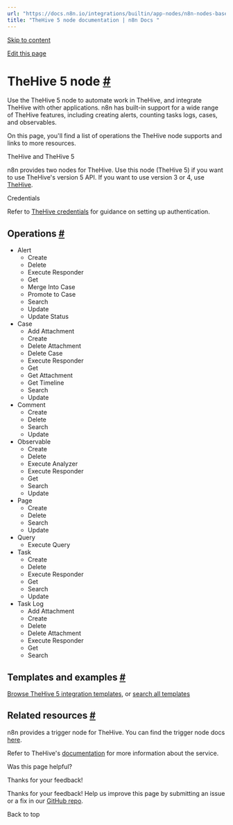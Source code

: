 ```yaml
---
url: "https://docs.n8n.io/integrations/builtin/app-nodes/n8n-nodes-base.thehive5/"
title: "TheHive 5 node documentation | n8n Docs "
---
```


[Skip to content](https://docs.n8n.io/integrations/builtin/app-nodes/n8n-nodes-base.thehive5/#thehive-5-node)

[Edit this page](https://github.com/n8n-io/n8n-docs/edit/main/docs/integrations/builtin/app-nodes/n8n-nodes-base.thehive5.md "Edit this page")

# TheHive 5 node [\#](https://docs.n8n.io/integrations/builtin/app-nodes/n8n-nodes-base.thehive5/\#thehive-5-node "Permanent link")

Use the TheHive 5 node to automate work in TheHive, and integrate TheHive with other applications. n8n has built-in support for a wide range of TheHive features, including creating alerts, counting tasks logs, cases, and observables.

On this page, you'll find a list of operations the TheHive node supports and links to more resources.

TheHive and TheHive 5

n8n provides two nodes for TheHive. Use this node (TheHive 5) if you want to use TheHive's version 5 API. If you want to use version 3 or 4, use [TheHive](https://docs.n8n.io/integrations/builtin/app-nodes/n8n-nodes-base.thehive/).

Credentials

Refer to [TheHive credentials](https://docs.n8n.io/integrations/builtin/credentials/thehive5/) for guidance on setting up authentication.

## Operations [\#](https://docs.n8n.io/integrations/builtin/app-nodes/n8n-nodes-base.thehive5/\#operations "Permanent link")

- Alert
  - Create
  - Delete
  - Execute Responder
  - Get
  - Merge Into Case
  - Promote to Case
  - Search
  - Update
  - Update Status
- Case
  - Add Attachment
  - Create
  - Delete Attachment
  - Delete Case
  - Execute Responder
  - Get
  - Get Attachment
  - Get Timeline
  - Search
  - Update
- Comment
  - Create
  - Delete
  - Search
  - Update
- Observable
  - Create
  - Delete
  - Execute Analyzer
  - Execute Responder
  - Get
  - Search
  - Update
- Page
  - Create
  - Delete
  - Search
  - Update
- Query
  - Execute Query
- Task
  - Create
  - Delete
  - Execute Responder
  - Get
  - Search
  - Update
- Task Log
  - Add Attachment
  - Create
  - Delete
  - Delete Attachment
  - Execute Responder
  - Get
  - Search

## Templates and examples [\#](https://docs.n8n.io/integrations/builtin/app-nodes/n8n-nodes-base.thehive5/\#templates-and-examples "Permanent link")

[Browse TheHive 5 integration templates](https://n8n.io/integrations/thehive-5/), or [search all templates](https://n8n.io/workflows/)

## Related resources [\#](https://docs.n8n.io/integrations/builtin/app-nodes/n8n-nodes-base.thehive5/\#related-resources "Permanent link")

n8n provides a trigger node for TheHive. You can find the trigger node docs [here](https://docs.n8n.io/integrations/builtin/trigger-nodes/n8n-nodes-base.thehive5trigger/).

Refer to TheHive's [documentation](https://docs.strangebee.com/) for more information about the service.

Was this page helpful?






Thanks for your feedback!






Thanks for your feedback! Help us improve this page by submitting an issue or a fix in our [GitHub repo](https://github.com/n8n-io/n8n-docs).


Back to top